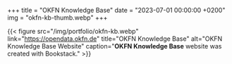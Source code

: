 +++
title = "OKFN Knowledge Base"
date = "2023-07-01 00:00:00 +0200"
img = "okfn-kb-thumb.webp"
+++

{{< figure src="/img/portfolio/okfn-kb.webp" link="https://opendata.okfn.de" title="OKFN Knowledge Base" alt="OKFN Knowledge Base Website" caption="**OKFN Knowledge Base** website was created with Bookstack." >}}